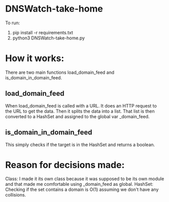 # DNSWatch-take-home

To run:
1) pip install -r requirements.txt
2) python3 DNSWatch-take-home.py

# How it works:
There are two main functions load_domain_feed and is_domain_in_domain_feed. 

## load_domain_feed
When load_domain_feed is called with a URL. It does an HTTP request to the URL to get the data. Then it splits the data into a list. That list is then converted to a HashSet and assigned to the global var _domain_feed.

## is_domain_in_domain_feed
This simply checks if the target is in the HashSet and returns a boolean.

# Reason for decisions made:
Class: I made it its own class because it was supposed to be its own module and that made me comfortable using _domain_feed as global.
HashSet: Checking if the set contains a domain is O(1) assuming we don't have any collisions.
